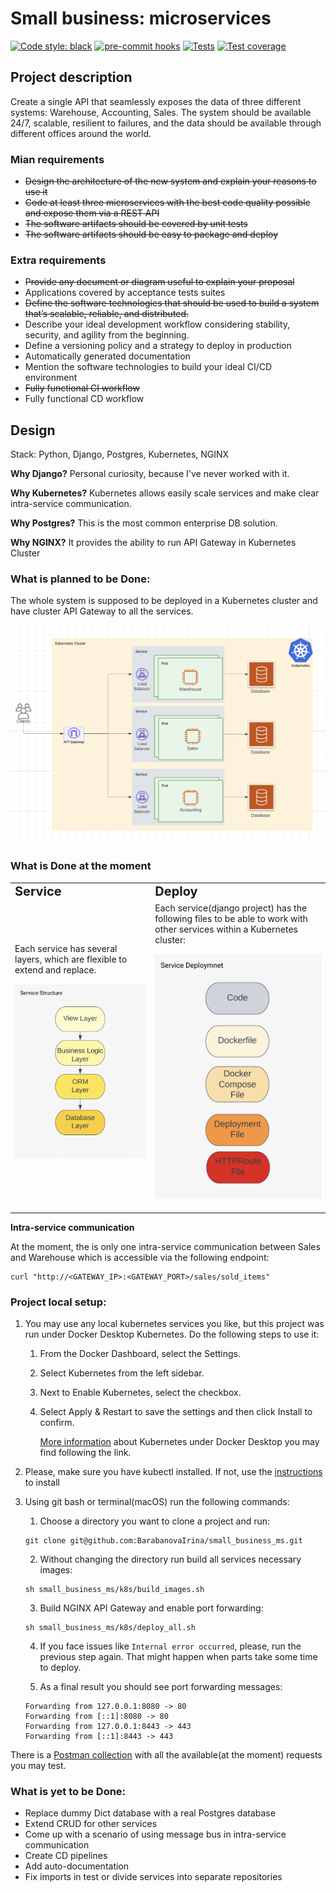 # Small business: microservices

[![Code style: black](https://img.shields.io/badge/code%20style-black-000000.svg)](https://github.com/psf/black)
[![pre-commit hooks](https://github.com/BarabanovaIrina/small_business_ms/actions/workflows/pre-commit.yml/badge.svg)](https://github.com/BarabanovaIrina/small_business_ms/actions)
[![Tests](https://github.com/BarabanovaIrina/small_business_ms/actions/workflows/run_tests.yml/badge.svg)](https://github.com/BarabanovaIrina/small_business_ms/actions)
[![Test coverage](https://codecov.io/github/BarabanovaIrina/small_business_ms/branch/master/graph/badge.svg?token=5IXSUG65ZP)](https://codecov.io/github/BarabanovaIrina/small_business_ms)

## Project description

Create a single API that seamlessly exposes the data
of three different systems: Warehouse, Accounting, Sales.
The system should be available 24/7, scalable, resilient to failures,
and the data should be available through different offices around the world.

### Mian requirements

- ~~Design the architecture of the new system and explain your reasons to use it~~
- ~~Code at least three microservices with the best code quality possible
  and expose them via a REST API~~
- ~~The software artifacts should be covered by unit tests~~
- ~~The software artifacts should be easy to package and deploy~~

### Extra requirements

- ~~Provide any document or diagram useful to explain your proposal~~
- Applications covered by acceptance tests suites
- ~~Define the software technologies that should be used to build a system
  that’s scalable, reliable, and distributed.~~
- Describe your ideal development workflow considering stability, security,
  and agility from the beginning.
- Define a versioning policy and a strategy to deploy in production
- Automatically generated documentation
- Mention the software technologies to build your ideal CI/CD environment
- ~~Fully functional CI workflow~~
- Fully functional CD workflow

## Design

Stack: Python, Django, Postgres, Kubernetes, NGINX

**Why Django?** Personal curiosity, because I've never worked with it.

**Why Kubernetes?** Kubernetes allows easily scale services and make clear
intra-service communication.

**Why Postgres?** This is the most common enterprise DB solution.

**Why NGINX?** It provides the ability to run API Gateway in Kubernetes Cluster

### What is planned to be Done:

The whole system is supposed to be deployed in a Kubernetes cluster and have cluster
API Gateway to all the services.

![Design](docs/images/architecture.png)

### What is Done at the moment

<table border="0">
 <tr>
    <td><b style="font-size:20px">Service</b></td>
    <td><b style="font-size:20px">Deploy</b></td>
 </tr>
 <tr>
    <td>Each service has several layers, which are flexible to extend and replace.

![Layers](docs/images/layers.png)</td>

<td>Each service(django project) has the following files to be able to work with
other services within a Kubernetes cluster:

![Layers](docs/images/deployment.png)</td>

 </tr>
</table>

**Intra-service communication**

At the moment, the is only one intra-service communication between
Sales and Warehouse which is accessible via the following endpoint:

```shell
curl "http://<GATEWAY_IP>:<GATEWAY_PORT>/sales/sold_items"
```

### Project local setup:

1.  You may use any local kubernetes services you like, but this project
    was run under Docker Desktop Kubernetes. Do the following steps to use it:

    1. From the Docker Dashboard, select the Settings.
    2. Select Kubernetes from the left sidebar.
    3. Next to Enable Kubernetes, select the checkbox.
    4. Select Apply & Restart to save the settings and then click Install to confirm.

       [More information](https://docs.docker.com/desktop/kubernetes/) about Kubernetes
       under Docker Desktop you may find following the link.

2.  Please, make sure you have kubectl installed. If not, use the [instructions](https://kubernetes.io/docs/tasks/tools/)
    to install

3.  Using git bash or terminal(macOS) run the following commands:

    1. Choose a directory you want to clone a project and run:

    ```shell
    git clone git@github.com:BarabanovaIrina/small_business_ms.git
    ```

    2. Without changing the directory run build all services necessary images:

    ```shell
    sh small_business_ms/k8s/build_images.sh
    ```

    3. Build NGINX API Gateway and enable port forwarding:

    ```shell
    sh small_business_ms/k8s/deploy_all.sh
    ```

    4. If you face issues like `Internal error occurred`, please,
       run the previous step again. That might happen when parts take
       some time to deploy.

    5. As a final result you should see port forwarding messages:

    ```shell
    Forwarding from 127.0.0.1:8080 -> 80
    Forwarding from [::1]:8080 -> 80
    Forwarding from 127.0.0.1:8443 -> 443
    Forwarding from [::1]:8443 -> 443
    ```

There is a [Postman collection](https://github.com/BarabanovaIrina/small_business_ms/tree/docs/docs/postman/small_business.postman_collection.json) with all the available(at the moment) requests
you may test.

### What is yet to be Done:

- Replace dummy Dict database with a real Postgres database
- Extend CRUD for other services
- Come up with a scenario of using message bus in intra-service communication
- Create CD pipelines
- Add auto-documentation
- Fix imports in test or divide services into separate repositories

